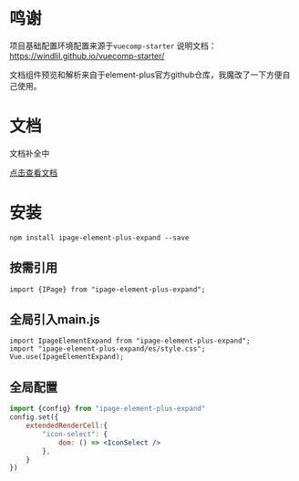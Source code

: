 # 

# 鸣谢
项目基础配置环境配置来源于`vuecomp-starter`
说明文档：https://windlil.github.io/vuecomp-starter/

文档组件预览和解析来自于element-plus官方github仓库，我魔改了一下方便自己使用。


# 文档
文档补全中

[点击查看文档](https://pcloth.github.io/ipage-element-plus-expand)

# 安装
```
npm install ipage-element-plus-expand --save
```


## 按需引用
```
import {IPage} from "ipage-element-plus-expand";
```

## 全局引入main.js
```
import IpageElementExpand from "ipage-element-plus-expand";
import "ipage-element-plus-expand/es/style.css";
Vue.use(IpageElementExpand);
```

## 全局配置
```jsx
import {config} from "ipage-element-plus-expand"
config.set({
    extendedRenderCell:{
        "icon-select": {
            dom: () => <IconSelect />
        },
    }
})
```